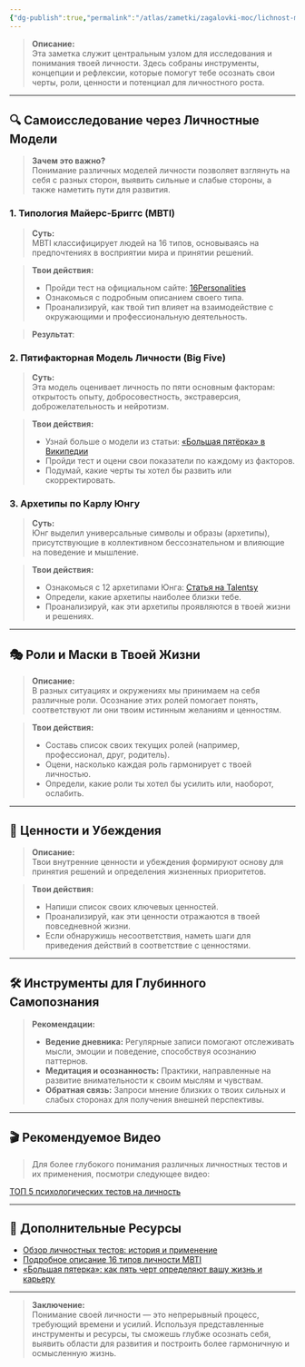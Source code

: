 ```yaml
---
{"dg-publish":true,"permalink":"/atlas/zametki/zagalovki-moc/lichnost-moc/","noteIcon":"","created":"2025-04-06T20:30:38.460+05:00"}
---
```




> **Описание:**  
> Эта заметка служит центральным узлом для исследования и понимания твоей личности. Здесь собраны инструменты, концепции и рефлексии, которые помогут тебе осознать свои черты, роли, ценности и потенциал для личностного роста.

---

## 🔍 Самоисследование через Личностные Модели

> **Зачем это важно?**  
> Понимание различных моделей личности позволяет взглянуть на себя с разных сторон, выявить сильные и слабые стороны, а также наметить пути для развития.

### 1. **Типология Майерс-Бриггс (MBTI)**

> **Суть:**  
> MBTI классифицирует людей на 16 типов, основываясь на предпочтениях в восприятии мира и принятии решений.

> **Твои действия:**
> - Пройди тест на официальном сайте: [16Personalities](https://www.16personalities.com/ru/tipy-lichnosti)
> - Ознакомься с подробным описанием своего типа.
> - Проанализируй, как твой тип влияет на взаимодействие с окружающими и профессиональную деятельность.

>**Результат**: 

### 2. **Пятифакторная Модель Личности (Big Five)**

> **Суть:**  
> Эта модель оценивает личность по пяти основным факторам: открытость опыту, добросовестность, экстраверсия, доброжелательность и нейротизм.

> **Твои действия:**
> - Узнай больше о модели из статьи: [«Большая пятёрка» в Википедии](https://ru.wikipedia.org/wiki/Большая_пятёрка_(психология))
> - Пройди тест и оцени свои показатели по каждому из факторов.
> - Подумай, какие черты ты хотел бы развить или скорректировать.

### 3. **Архетипы по Карлу Юнгу**

> **Суть:**  
> Юнг выделил универсальные символы и образы (архетипы), присутствующие в коллективном бессознательном и влияющие на поведение и мышление.

> **Твои действия:**
> - Ознакомься с 12 архетипами Юнга: [Статья на Talentsy](https://talentsy.ru/blog/arkhetipi-yunga/)
> - Определи, какие архетипы наиболее близки тебе.
> - Проанализируй, как эти архетипы проявляются в твоей жизни и решениях.

---

## 🎭 Роли и Маски в Твоей Жизни

> **Описание:**  
> В разных ситуациях и окружениях мы принимаем на себя различные роли. Осознание этих ролей помогает понять, соответствуют ли они твоим истинным желаниям и ценностям.

> **Твои действия:**
> - Составь список своих текущих ролей (например, профессионал, друг, родитель).
> - Оцени, насколько каждая роль гармонирует с твоей личностью.
> - Определи, какие роли ты хотел бы усилить или, наоборот, ослабить.

---

## 🌟 Ценности и Убеждения

> **Описание:**  
> Твои внутренние ценности и убеждения формируют основу для принятия решений и определения жизненных приоритетов.

> **Твои действия:**
> - Напиши список своих ключевых ценностей.
> - Проанализируй, как эти ценности отражаются в твоей повседневной жизни.
> - Если обнаружишь несоответствия, наметь шаги для приведения действий в соответствие с ценностями.

---

## 🛠️ Инструменты для Глубинного Самопознания

> **Рекомендации:**
> - **Ведение дневника:** Регулярные записи помогают отслеживать мысли, эмоции и поведение, способствуя осознанию паттернов.
> - **Медитация и осознанность:** Практики, направленные на развитие внимательности к своим мыслям и чувствам.
> - **Обратная связь:** Запроси мнение близких о твоих сильных и слабых сторонах для получения внешней перспективы.

---

## 🎬 Рекомендуемое Видео

> Для более глубокого понимания различных личностных тестов и их применения, посмотри следующее видео:

[ТОП 5 психологических тестов на личность](https://www.youtube.com/watch?v=RWw0qFd7u-k)

---

## 🔗 Дополнительные Ресурсы

- [Обзор личностных тестов: история и применение](https://sky.pro/wiki/profession/lichnostnye-testy-obzor-i-istoriya/)
- [Подробное описание 16 типов личности MBTI](https://sky.pro/wiki/profession/podrobnoe-opisanie-16-tipov-lichnosti-mbti/)
- [«Большая пятерка»: как пять черт определяют вашу жизнь и карьеру](https://reminder.media/post/bolshaya-pyaterka-kak-pyat-chert-opredelyayut-vashu-zhizn-i-kareru)

---

> **Заключение:**  
> Понимание своей личности — это непрерывный процесс, требующий времени и усилий. Используя представленные инструменты и ресурсы, ты сможешь глубже осознать себя, выявить области для развития и построить более гармоничную и осмысленную жизнь.
